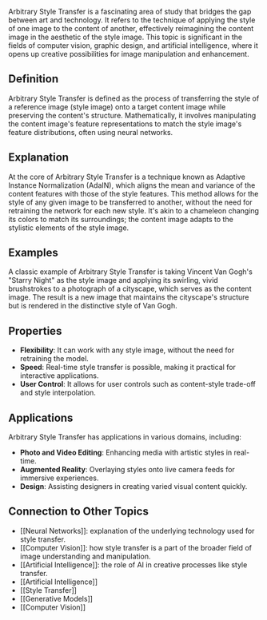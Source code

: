 Arbitrary Style Transfer is a fascinating area of study that bridges the gap between art and technology. It refers to the technique of applying the style of one image to the content of another, effectively reimagining the content image in the aesthetic of the style image. This topic is significant in the fields of computer vision, graphic design, and artificial intelligence, where it opens up creative possibilities for image manipulation and enhancement.

## Definition

Arbitrary Style Transfer is defined as the process of transferring the style of a reference image (style image) onto a target content image while preserving the content's structure. Mathematically, it involves manipulating the content image's feature representations to match the style image's feature distributions, often using neural networks.

## Explanation

At the core of Arbitrary Style Transfer is a technique known as Adaptive Instance Normalization (AdaIN), which aligns the mean and variance of the content features with those of the style features. This method allows for the style of any given image to be transferred to another, without the need for retraining the network for each new style. It's akin to a chameleon changing its colors to match its surroundings; the content image adapts to the stylistic elements of the style image.

## Examples

A classic example of Arbitrary Style Transfer is taking Vincent Van Gogh's "Starry Night" as the style image and applying its swirling, vivid brushstrokes to a photograph of a cityscape, which serves as the content image. The result is a new image that maintains the cityscape's structure but is rendered in the distinctive style of Van Gogh.

## Properties

- **Flexibility**: It can work with any style image, without the need for retraining the model.
- **Speed**: Real-time style transfer is possible, making it practical for interactive applications.
- **User Control**: It allows for user controls such as content-style trade-off and style interpolation.

## Applications

Arbitrary Style Transfer has applications in various domains, including:

- **Photo and Video Editing**: Enhancing media with artistic styles in real-time.
- **Augmented Reality**: Overlaying styles onto live camera feeds for immersive experiences.
- **Design**: Assisting designers in creating varied visual content quickly.

## Connection to Other Topics

- [[Neural Networks]]: explanation of the underlying technology used for style transfer.
- [[Computer Vision]]: how style transfer is a part of the broader field of image understanding and manipulation.
- [[Artificial Intelligence]]: the role of AI in creative processes like style transfer.
- [[Artificial Intelligence]]
- [[Style Transfer]]
- [[Generative Models]]
- [[Computer Vision]]